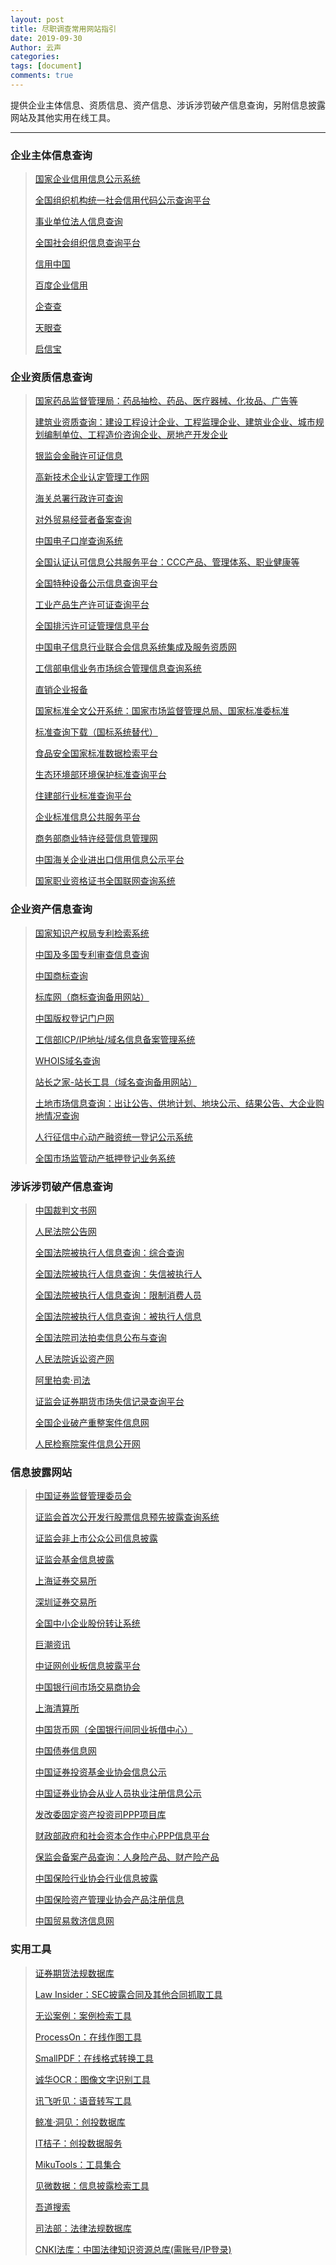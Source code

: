 ```yaml
---
layout: post
title: 尽职调查常用网站指引
date: 2019-09-30
Author: 云声
categories: 
tags: [document]
comments: true
---
```



提供企业主体信息、资质信息、资产信息、涉诉涉罚破产信息查询，另附信息披露网站及其他实用在线工具。



---



### 企业主体信息查询


> [国家企业信用信息公示系统](http://www.gsxt.gov.cn/index.html)
> 
> [全国组织机构统一社会信用代码公示查询平台](https://www.cods.org.cn/)
> 
> [事业单位法人信息查询](http://www.gjsy.gov.cn/cxzl/)
> 
> [全国社会组织信息查询平台](http://www.chinanpo.gov.cn/search/orgindex.html)
> 
> [信用中国](https://www.creditchina.gov.cn/)
> 
> [百度企业信用](https://xin.baidu.com/)
> 
> [企查查](https://www.qichacha.com/)
> 
> [天眼查](https://www.tianyancha.com/)
> 
> [启信宝](https://www.qixin.com/)


### 企业资质信息查询


> [国家药品监督管理局：药品抽检、药品、医疗器械、化妆品、广告等](http://qy1.sfda.gov.cn/datasearchcnda/face3/dir.html)
> 
> [建筑业资质查询：建设工程设计企业、工程监理企业、建筑业企业、城市规划编制单位、工程造价咨询企业、房地产开发企业](http://www.mohurd.gov.cn/wbdt/dwzzcx/index.html)
> 
> [银监会金融许可证信息](http://xukezheng.cbrc.gov.cn/ilicence/)
> 
> [高新技术企业认定管理工作网](http://www.innocom.gov.cn/)
> 
> [海关总署行政许可查询](http://www.customs.gov.cn/customs/302249/302334/302335/index.html)
> 
> [对外贸易经营者备案查询](http://iecms.mofcom.gov.cn/)
> 
> [中国电子口岸查询系统](http://www.chinaport.gov.cn/) 
> 
> [全国认证认可信息公共服务平台：CCC产品、管理体系、职业健康等](http://cx.cnca.cn/CertECloud/index/index/page)    
> 
> [全国特种设备公示信息查询平台](http://cnse.samr.gov.cn/)    
> 
> [工业产品生产许可证查询平台](http://gyxkz.aqsiq.gov.cn:8080/zhijian/)    
> 
> [全国排污许可证管理信息平台](http://permit.mee.gov.cn/permitExt/outside/default.jsp) 
> 
> [中国电子信息行业联合会信息系统集成及服务资质网](http://www.csi-s.org.cn/miitnew_webmap/miitnew_xxcx_jcqycx/)
> 
> [工信部电信业务市场综合管理信息查询系统](https://tsm.miit.gov.cn/dxxzsp/) 
> 
> [直销企业报备](http://zxjg.saic.gov.cn/samrmrkout/)
> 
> [国家标准全文公开系统：国家市场监督管理总局、国家标准委标准](http://www.gb688.cn/bzgk/gb/index)
> 
> [标准查询下载（国标系统替代）](https://www.antpedia.com/standard/)
> 
> [食品安全国家标准数据检索平台](http://bz.cfsa.net.cn/db)
> 
> [生态环境部环境保护标准查询平台](http://kjs.mee.gov.cn/hjbhbz/)
> 
> [住建部行业标准查询平台](http://www.mohurd.gov.cn/bzde/index.html)
> 
> [企业标准信息公共服务平台](http://www.cpbz.gov.cn/)
> 
> [商务部商业特许经营信息管理网](http://txjy.syggs.mofcom.gov.cn/)
> 
> [中国海关企业进出口信用信息公示平台](http://credit.customs.gov.cn/)
> 
> [国家职业资格证书全国联网查询系统](http://zscx.osta.org.cn/)


### 企业资产信息查询


> [国家知识产权局专利检索系统](http://pss-system.cnipa.gov.cn/sipopublicsearch/portal/uiIndex.shtml)
> 
> [中国及多国专利审查信息查询](http://cpquery.sipo.gov.cn/)   
> 
> [中国商标查询](http://wcjs.sbj.cnipa.gov.cn/txnT01.do)  
> 
> [标库网（商标查询备用网站）](http://www.tmkoo.com/)
> 
> [中国版权登记门户网](http://www.ccopyright.com.cn/)
> 
> [工信部ICP/IP地址/域名信息备案管理系统](http://www.beian.miit.gov.cn/)
> 
> [WHOIS域名查询](https://whois.icann.org/zh)
> 
> [站长之家-站长工具（域名查询备用网站）](http://tool.chinaz.com/)
> 
> [土地市场信息查询：出让公告、供地计划、地块公示、结果公告、大企业购地情况查询](http://www.landchina.com/)
> 
> [人行征信中心动产融资统一登记公示系统](https://www.zhongdengwang.org.cn/rs/main.jsp#)
> 
> [全国市场监管动产抵押登记业务系统](http://dcdy.gsxt.gov.cn/loginSydq/index.xhtml)


### 涉诉涉罚破产信息查询


> [中国裁判文书网](http://wenshu.court.gov.cn/) 
> 
> [人民法院公告网](https://rmfygg.court.gov.cn/)  
> 
> [全国法院被执行人信息查询：综合查询](http://zxgk.court.gov.cn/zhzxgk/)
> 
> [全国法院被执行人信息查询：失信被执行人](http://zxgk.court.gov.cn/zhixing/)
> 
> [全国法院被执行人信息查询：限制消费人员](http://zxgk.court.gov.cn/xgl/)
> 
> [全国法院被执行人信息查询：被执行人信息](http://zxgk.court.gov.cn/zhixing/)
> 
> [全国法院司法拍卖信息公布与查询](http://zxgk.court.gov.cn/sfpm/)
> 
> [人民法院诉讼资产网](https://www.rmfysszc.gov.cn/)
> 
> [阿里拍卖·司法](https://sf.taobao.com/)
> 
> [证监会证券期货市场失信记录查询平台](http://neris.csrc.gov.cn/shixinchaxun/)
> 
> [全国企业破产重整案件信息网](http://pccz.court.gov.cn/pcajxxw/index/xxwsy)
> 
> [人民检察院案件信息公开网](http://www.ajxxgk.jcy.gov.cn/html/gj/)


### 信息披露网站


> [中国证券监督管理委员会](http://www.csrc.gov.cn/pub/newsite/)
> 
> [证监会首次公开发行股票信息预先披露查询系统](http://eid.csrc.gov.cn/ipo/)
>
> [证监会非上市公众公司信息披露](http://eid.csrc.gov.cn/nlpc/)
>
> [证监会基金信息披露](http://eid.csrc.gov.cn/fund/)
> 
> [上海证券交易所](http://www.sse.com.cn/)
> 
> [深圳证券交易所](http://www.szse.cn/)
> 
> [全国中小企业股份转让系统](http://www.neeq.com.cn/)
> 
> [巨潮资讯](http://www.cninfo.com.cn/new/index)
> 
> [中证网创业板信息披露平台](http://chinext.cs.com.cn/index.html)
> 
> [中国银行间市场交易商协会](http://www.nafmii.org.cn/)
> 
> [上海清算所](http://www.shclearing.com/)
> 
> [中国货币网（全国银行间同业拆借中心）](http://www.chinamoney.com.cn/chinese/)
> 
> [中国债券信息网](https://www.chinabond.com.cn/d2s/index.html)
> 
> [中国证券投资基金业协会信息公示](http://gs.amac.org.cn/)
> 
> [中国证券业协会从业人员执业注册信息公示](http://exam.sac.net.cn/pages/registration/sac-publicity-report.html)
> 
> [发改委固定资产投资司PPP项目库](http://tzs.ndrc.gov.cn/zttp/PPPxmk/xmk/)
> 
> [财政部政府和社会资本合作中心PPP信息平台](http://www.cpppc.org/)
> 
> [保监会备案产品查询：人身险产品、财产险产品](http://bxjg.circ.gov.cn/web/site0/tab5253/)
> 
> [中国保险行业协会行业信息披露](http://icid.iachina.cn/ICID/)
> 
> [中国保险资产管理业协会产品注册信息](http://www.iamac.org.cn/cpzc/zcdt/)
> 
> [中国贸易救济信息网](http://cacs.mofcom.gov.cn/index.shtml)



### 实用工具


> [证券期货法规数据库](http://neris.csrc.gov.cn/falvfagui/)
> 
> [Law Insider：SEC披露合同及其他合同抓取工具](https://www.lawinsider.com/)
> 
> [无讼案例：案例检索工具](https://www.itslaw.com/bj)
> 
> [ProcessOn：在线作图工具](https://www.processon.com/)
> 
> [SmallPDF：在线格式转换工具](https://smallpdf.com/cn/pdf-to-word)
> 
> [诚华OCR：图像文字识别工具](https://zhcn.109876543210.com/)
> 
> [讯飞听见：语音转写工具](https://www.iflyrec.com/)
> 
> [鲸准·洞见：创投数据库](https://insight.jingdata.com/#/?type=register&invite_code=300010)
> 
> [IT桔子：创投数据服务](https://www.itjuzi.com/)
> 
> [MikuTools：工具集合](https://miku.tools/)
> 
> [见微数据：信息披露检索工具](https://www.jianweidata.com/)
> 
> [吾道搜索](https://www.iwudao.tech/)
>
> [司法部：法律法规数据库](http://search.chinalaw.gov.cn/search2.html)
>
> [CNKI法库：中国法律知识资源总库(需账号/IP登录)](http://law.cnki.net/)
